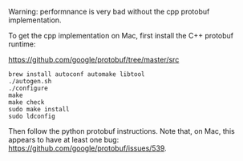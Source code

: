 Warning: performnance is very bad without the cpp protobuf implementation.

To get the cpp implementation on Mac, first install the C++ protobuf runtime:

https://github.com/google/protobuf/tree/master/src

~~~
brew install autoconf automake libtool
./autogen.sh
./configure
make
make check
sudo make install
sudo ldconfig
~~~

Then follow the python protobuf instructions. Note that, on Mac, this appears to have at least one bug: https://github.com/google/protobuf/issues/539.


